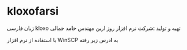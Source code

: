 # kloxofarsi
زبان فارسی  kloxo
تهیه و تولید :شرکت نرم افزار روز ارین مهندس حامد جمالی

با استفاده از نرم افزار WinSCP  به ادرس زیر رفته 

